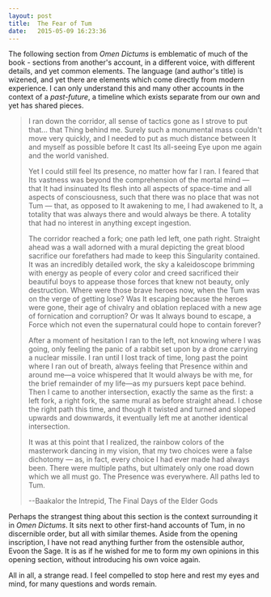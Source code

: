 ```yaml
---
layout: post
title:  The Fear of Tum
date:   2015-05-09 16:23:36
---
```


The following section from *Omen Dictums* is emblematic of much of the book - sections from another's account, in a different voice, with different details, and yet common elements. The language (and author's title) is wizened, and yet there are elements which come directly from modern experience. I can only understand this and many other accounts in the context of a *past-future*, a timeline which exists separate from our own and yet has shared pieces.

> I ran down the corridor, all sense of tactics gone as I strove to put that... that Thing behind me. Surely such a monumental mass couldn't move very quickly, and I needed to put as much distance between It and myself as possible before It cast Its all-seeing Eye upon me again and the world vanished.
>
> Yet I could still feel Its presence, no matter how far I ran. I feared that Its vastness was beyond the comprehension of the mortal mind — that It had insinuated Its flesh into all aspects of space-time and all aspects of consciousness, such that there was no place that was not Tum — that, as opposed to It awakening to me, I had awakened to It, a totality that was always there and would always be there. A totality that had no interest in anything except ingestion.
>
> The corridor reached a fork; one path led left, one path right. Straight ahead was a wall adorned with a mural depicting the great blood sacrifice our forefathers had made to keep this Singularity contained. It was an incredibly detailed work, the sky a kaleidoscope brimming with energy as people of every color and creed sacrificed their beautiful boys to appease those forces that knew not beauty, only destruction. Where were those brave heroes now, when the Tum was on the verge of getting lose? Was It escaping because the heroes were gone, their age of chivalry and oblation replaced with a new age of fornication and corruption? Or was It always bound to escape, a Force which not even the supernatural could hope to contain forever?
>
> After a moment of hesitation I ran to the left, not knowing where I was going, only feeling the panic of a rabbit set upon by a drone carrying a nuclear missile. I ran until I lost track of time, long past the point where I ran out of breath, always feeling that Presence within and around me—a voice whispered that It would always be with me, for the brief remainder of my life—as my pursuers kept pace behind. Then I came to another intersection, exactly the same as the first: a left fork, a right fork, the same mural as before straight ahead. I chose the right path this time, and though it twisted and turned and sloped upwards and downwards, it eventually left me at another identical intersection.
>
> It was at this point that I realized, the rainbow colors of the masterwork dancing in my vision, that my two choices were a false dichotomy — as, in fact, every choice I had ever made had always been. There were multiple paths, but ultimately only one road down which we all must go. The Presence was everywhere. All paths led to Tum.
>
>
> --Baakalor the Intrepid, The Final Days of the Elder Gods

Perhaps the strangest thing about this section is the context surrounding it in *Omen Dictums*. It sits next to other first-hand accounts of Tum, in no discernible order, but all with similar themes. Aside from the opening inscription, I have not read anything further from the ostensible author, Evoon the Sage. It is as if he wished for me to form my own opinions in this opening section, without introducing his own voice again.

All in all, a strange read. I feel compelled to stop here and rest my eyes and mind, for many questions and words remain.

